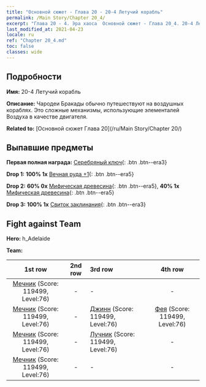 ```yaml
---
title: "Основной сюжет - Глава 20 - 20-4 Летучий корабль"
permalink: /Main Story/Chapter 20_4/
excerpt: "Глава 20 - 4. Эра хаоса  Основной сюжет - Глава 20_4. 20-4 Летучий корабль"
last_modified_at: 2021-04-23
locale: ru
ref: "Chapter 20_4.md"
toc: false
classes: wide
---
```


## Подробности

 **Имя:** 20-4 Летучий корабль

 **Описание:** Чародеи Бракады обычно путешествуют на воздушных кораблях. Это сложные механизмы, использующие элементалей Воздуха в качестве двигателя.

 **Related to:** [Основной сюжет Глава 20](/ru/Main Story/Chapter 20/)

## Выпавшие предметы

 **Первая полная награда:** [Серебряный ключ](/ItemsRU/con_693/){: .btn .btn--era3}

 **Drop 1:** **100% 1x** [Вечная руда +1](/ItemsRU/mat_68/){: .btn .btn--era5}

 **Drop 2:** **60% 0x** [Мифическая древесина](/ItemsRU/mat_62/){: .btn .btn--era5}, **40% 1x** [Мифическая древесина](/ItemsRU/mat_62/){: .btn .btn--era5}

 **Drop 3:** **100% 1x** [Свиток заклинания](/ItemsRU/con_694/){: .btn .btn--era3}


## Fight against Team
 **Hero:** h_Adelaide

 **Team:**


  | 1st row | 2nd row | 3rd row | 4th row |
  |:----:|:----:|:----|:----:|
  | [Мечник](/ru/units/Swordsman/) (Score: 119499, Level:76)  | - | - | - |
  | [Мечник](/ru/units/Swordsman/) (Score: 119499, Level:76)  | - | [Джинн](/ru/units/Genie/) (Score: 119499, Level:76)  | [Фея](/ru/units/Sprite/) (Score: 119499, Level:76)  |
  | [Мечник](/ru/units/Swordsman/) (Score: 119499, Level:76)  | - | [Лучник](/ru/units/Marksman/) (Score: 119499, Level:76)  | - |
  | [Мечник](/ru/units/Swordsman/) (Score: 119499, Level:76)  | - | - | - |


